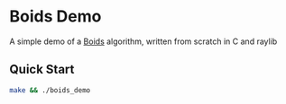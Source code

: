 # Boids Demo
A simple demo of a [Boids](https://en.wikipedia.org/wiki/Boids) algorithm, written from scratch in C and raylib

## Quick Start
```bash
make && ./boids_demo
```
